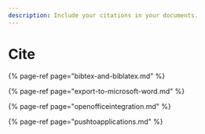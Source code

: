 ```yaml
---
description: Include your citations in your documents.
---
```


# Cite

{% page-ref page="bibtex-and-biblatex.md" %}

{% page-ref page="export-to-microsoft-word.md" %}

{% page-ref page="openofficeintegration.md" %}

{% page-ref page="pushtoapplications.md" %}

